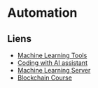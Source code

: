 # Automation


## Liens
- [Machine Learning Tools](https://guess-js.github.io/)
- [Coding with AI assistant](https://www.baeldung.com/codota)
- [Machine Learning Server](http://predictionio.apache.org/)
- [Blockchain Course](https://cognitiveclass.ai/courses/blockchain-course)
